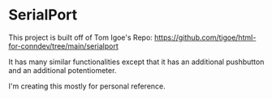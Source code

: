# SerialPort

This project is built off of Tom Igoe's Repo: https://github.com/tigoe/html-for-conndev/tree/main/serialport

It has many similar functionalities except that it has an additional pushbutton and an additional potentiometer.

I'm creating this mostly for personal reference.
